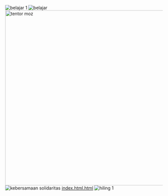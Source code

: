 ![belajar 1](https://github.com/user-attachments/assets/ec134cc5-08a8-45e3-b64a-dd8d68f9d852)
![belajar](https://github.com/user-attachments/assets/42a4e939-6eae-444e-bb03-fdcb16a43cb8)<img width="558" height="560" alt="tentor moz" src="https://github.com/user-attachments/assets/9011b7c6-f147-4830-a92e-5c43c9b79e6c" />
![kebersamaan solidaritas](https://github.com/user-attachments/assets/34851a0f-96cb-4d10-8d1d-6e0908c8d777)
[index.html.html](https://github.com/user-attachments/files/22621710/index.html.html)
![hiling 1](https://github.com/user-attachments/assets/6dac1e19-0cb7-4da8-a25b-f00fa04f5187)
